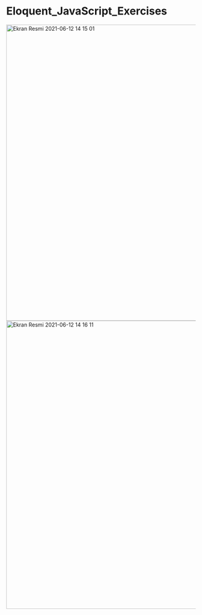 # Eloquent_JavaScript_Exercises
<img width="785" alt="Ekran Resmi 2021-06-12 14 15 01" src="https://user-images.githubusercontent.com/44415149/121774037-accc6800-cb88-11eb-8200-9eab51f0098a.png">
<img width="764" alt="Ekran Resmi 2021-06-12 14 16 11" src="https://user-images.githubusercontent.com/44415149/121774046-c077ce80-cb88-11eb-8d33-0c8152f12a5b.png">
